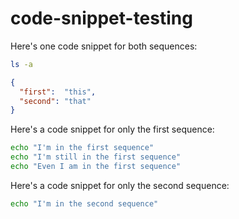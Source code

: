 # code-snippet-testing

Here's one code snippet for both sequences:

```sh scalpel sequences=first.sh,second.sh name=list_files
ls -a
```

```json scalpel file=example.json
{
  "first":  "this",
  "second": "that"
}
```

Here's a code snippet for only the first sequence:

```sh scalpel sequences=first.sh name=first_echo
echo "I'm in the first sequence"
echo "I'm still in the first sequence"
echo "Even I am in the first sequence"
``` 

Here's a code snippet for only the second sequence:

```sh scalpel sequences=second.sh name=second_echo
echo "I'm in the second sequence"
```
